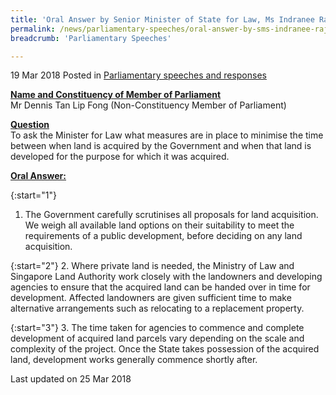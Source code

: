 ```yaml
---
title: 'Oral Answer by Senior Minister of State for Law, Ms Indranee Rajah S.C., to Parliamentary Question on land acquistion'
permalink: /news/parliamentary-speeches/oral-answer-by-sms-indranee-rajah-to-parliamentary-question-on-land-acqusition
breadcrumb: 'Parliamentary Speeches'

---
```




19 Mar 2018 Posted in [Parliamentary speeches and responses](/news/parliamentary-speeches)

**<u>Name and Constituency of Member of Parliament</u>**  
Mr Dennis Tan Lip Fong (Non-Constituency Member of Parliament)


**<u>Question</u>**  
To ask the Minister for Law what measures are in place to minimise the time between when land is acquired by the Government and when that land is developed for the purpose for which it was acquired.

**<u>Oral Answer:</u>**

{:start="1"}
1. The Government carefully scrutinises all proposals for land acquisition. We weigh all available land options on their suitability to meet the requirements of a public development, before deciding on any land acquisition. 

 
{:start="2"}
2. Where private land is needed, the Ministry of Law and Singapore Land Authority work closely with the landowners and developing agencies to ensure that the acquired land can be handed over in time for development.  Affected landowners are given sufficient time to make alternative arrangements such as relocating to a replacement property.

 
{:start="3"}
3. The time taken for agencies to commence and complete development of acquired land parcels vary depending on the scale and complexity of the project.  Once the State takes possession of the acquired land, development works generally commence shortly after.     


<p class="right-side-updated">Last updated on 25 Mar 2018</p>
